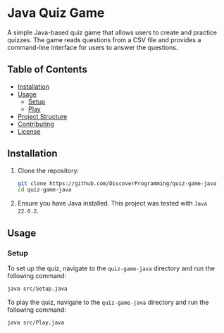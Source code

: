# Java Quiz Game

A simple Java-based quiz game that allows users to create and practice quizzes. The game reads questions from a CSV file and provides a command-line interface for users to answer the questions.

## Table of Contents

- [Installation](#installation)
- [Usage](#usage)
  - [Setup](#setup)
  - [Play](#play)
- [Project Structure](#project-structure)
- [Contributing](#contributing)
- [License](#license)

## Installation

1. Clone the repository:
    ```sh
    git clone https://github.com/DiscoverProgramming/quiz-game-java
    cd quiz-game-java
    ```

2. Ensure you have Java installed. This project was tested with `Java 22.0.2`.

## Usage

### Setup

To set up the quiz, navigate to the `quiz-game-java` directory and run the following command:
```sh
java src/Setup.java
```

To play the quiz, navigate to the `quiz-game-java` directory and run the following command:
```sh
java src/Play.java
```